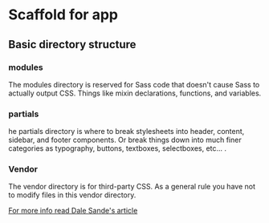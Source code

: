 # Scaffold for app

## Basic directory structure

### modules
The modules directory is reserved for Sass code that doesn't cause Sass to actually output CSS. Things like mixin declarations, functions, and variables.

### partials
he partials directory is where to break stylesheets into header, content, sidebar, and footer components. Or break things down into much finer categories as typography, buttons, textboxes, selectboxes, etc… .

### Vendor
The vendor directory is for third-party CSS. As a general rule you have not to modify files in this vendor directory.

[For more info read Dale Sande's article](http://gist.io/4436524)